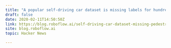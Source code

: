 ```yaml
---
title: "A popular self-driving car dataset is missing labels for hundreds of pedestrians"
draft: false
date: 2020-02-11T14:50:50Z
link: https://blog.roboflow.ai/self-driving-car-dataset-missing-pedestrians/?utm_medium=RSS&utm_source=hune
site: blog.roboflow.ai
topic: Hacker News  

---
```

